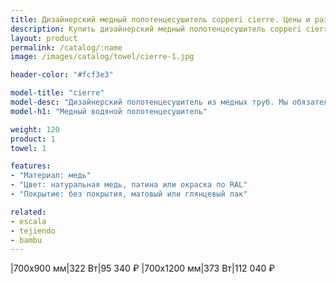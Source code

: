 ```yaml
---
title: Дизайнерский медный полотенцесушитель copperi cierre. Цены и размеры.
description: Купить дизайнерский медный полотенцесушитель copperi cierre в Москве по цене производителя.
layout: product
permalink: /catalog/:name
image: /images/catalog/towel/cierre-1.jpg

header-color: "#fcf3e3"

model-title: "cierre"
model-desc: "Дизайнерский полотенцесушитель из медных труб. Мы обязательно когда-нибудь придумаем крутое описание для этой модели, но сейчас совсем не до того. Посмотрите пока на картинки, всё и так понятно. А если не понятно, позвоните нам и мы всё расскажем. Или напишите, если не любите звонить."
model-h1: "Медный водяной полотенцесушитель"

weight: 120
product: 1
towel: 1

features:
- "Материал: медь"
- "Цвет: натуральная медь, патина или окраска по RAL"
- "Покрытие: без покрытия, матовый или глянцевый лак"

related:
- escala
- tejiendo
- bambu
---
```

|700x900 мм|322 Вт|95 340 ₽
|700x1200 мм|373 Вт|112 040 ₽